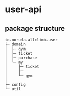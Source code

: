 # user-api

## package structure 

```
io.ooruda.allclimb.user
├─ domain
│  ├─ gym 
│  ├─ ticket 
│  ├─ purchase 
│  └─ my
│     ├─ ticket 
│     ├─ 
│     └─ gym
│
├─ config
└─ util
```
